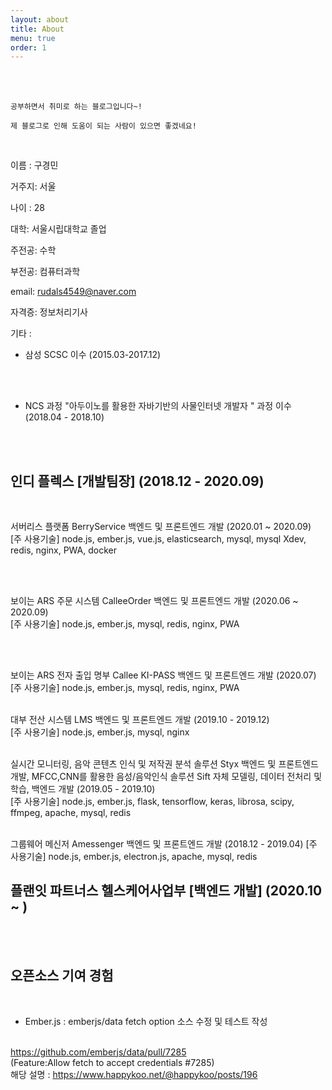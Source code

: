 ```yaml
---
layout: about
title: About
menu: true
order: 1
---
```


<br>
<br>

```
공부하면서 취미로 하는 블로그입니다~! 

제 블로그로 인해 도움이 되는 사람이 있으면 좋겠네요! 
```

<br>

이름 : 구경민

거주지: 서울

나이 : 28

대학: 서울시립대학교 졸업

주전공: 수학 

부전공: 컴퓨터과학 

email: rudals4549@naver.com

자격증: 정보처리기사


기타 : 
- 삼성 SCSC 이수 (2015.03-2017.12) 
<br>
<br>

- NCS 과정 "아두이노를 활용한 자바기반의 사물인터넷 개발자 " 과정 이수 (2018.04 - 2018.10)
<br>
<br>

## 인디 플렉스 [개발팀장] (2018.12 - 2020.09)

<br>

서버리스 플랫폼 BerryService 백엔드 및 프론트엔드 개발 (2020.01 ~ 2020.09)
<br>
[주 사용기술] node.js, ember.js, vue.js, elasticsearch, mysql, mysql Xdev, redis, nginx, PWA, docker

<br>
<br>

보이는 ARS 주문 시스템 CalleeOrder 백엔드 및 프론트엔드 개발 (2020.06 ~ 2020.09)
<br>
[주 사용기술] node.js, ember.js, mysql, redis, nginx, PWA

<br>
<br>

보이는 ARS 전자 출입 명부 Callee KI-PASS 백엔드 및 프론트엔드 개발 (2020.07)
<br>
[주 사용기술] node.js, ember.js, mysql, redis, nginx, PWA
<br>
<br>

대부 전산 시스템 LMS 백엔드 및 프론트엔드 개발 (2019.10 - 2019.12)
<br>
[주 사용기술] node.js, ember.js, mysql, nginx
<br>
<br>

실시간 모니터링, 음악 콘텐츠 인식 및 저작권 분석 솔루션 Styx 백엔드 및 프론트엔드 개발,
MFCC,CNN를 활용한 음성/음악인식 솔루션 Sift 자체 모델링, 데이터 전처리 및 학습, 백엔드 개발 (2019.05 - 2019.10)
<br>
[주 사용기술] node.js, ember.js, flask, tensorflow, keras, librosa, scipy, ffmpeg, apache, mysql, redis
<br>
<br>

그룹웨어 메신저 Amessenger 백엔드 및 프론트엔드 개발 (2018.12 - 2019.04)
[주 사용기술] node.js, ember.js, electron.js, apache, mysql, redis

## 플랜잇 파트너스 헬스케어사업부 [백엔드 개발] (2020.10 ~ )

<br>
<br>

## 오픈소스 기여 경험

<br>

- Ember.js : emberjs/data fetch option 소스 수정 및 테스트 작성
<br>
<a href="https://github.com/emberjs/data/pull/7285">https://github.com/emberjs/data/pull/7285</a>

<br>
(Feature:Allow fetch to accept credentials #7285)
<br>
해당 설명 : <a href="https://www.happykoo.net/@happykoo/posts/196">https://www.happykoo.net/@happykoo/posts/196</a>
